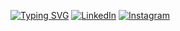 [![Typing SVG](https://readme-typing-svg.demolab.com/?lines=First+line+of+text;Second+line+of+text)](https://git.io/typing-svg)
[![LinkedIn](https://img.shields.io/badge/LinkedIn-%230077B5.svg?logo=linkedin&logoColor=white)](https://www.linkedin.com/in/rakha-fausta-17aba1286/) 
[![Instagram](https://img.shields.io/badge/Instagram-%23E4405F.svg?logo=Instagram&logoColor=white)](https://instagram.com/https://www.instagram.com/rakhaafd/)
